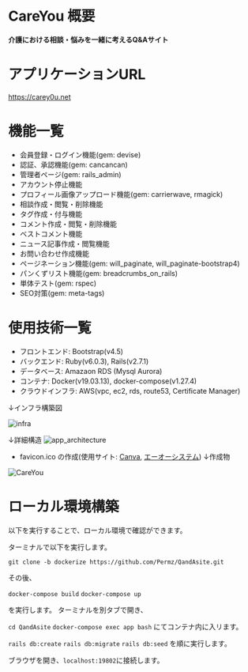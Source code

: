 # CareYou 概要

__介護における相談・悩みを一緒に考えるQ&Aサイト__

# アプリケーションURL

https://carey0u.net

# 機能一覧

- 会員登録・ログイン機能(gem: devise)
- 認証、承認機能(gem: cancancan)
- 管理者ページ(gem: rails_admin)
- アカウント停止機能
- プロフィール画像アップロード機能(gem: carrierwave, rmagick)
- 相談作成・閲覧・削除機能
- タグ作成・付与機能
- コメント作成・閲覧・削除機能
- ベストコメント機能
- ニュース記事作成・閲覧機能
- お問い合わせ作成機能
- ページネーション機能(gem: will_paginate, will_paginate-bootstrap4)
- パンくずリスト機能(gem: breadcrumbs_on_rails)
- 単体テスト(gem: rspec)
- SEO対策(gem: meta-tags)

# 使用技術一覧

- フロントエンド: Bootstrap(v4.5)
- バックエンド: Ruby(v6.0.3), Rails(v2.7.1)
- データベース: Amazaon RDS (Mysql Aurora)
- コンテナ: Docker(v19.03.13), docker-compose(v1.27.4)
- クラウドインフラ: AWS(vpc, ec2, rds, route53, Certificate Manager)

↓インフラ構築図

![infra](https://user-images.githubusercontent.com/68471488/99671374-4cbf8880-2ab5-11eb-9452-fe16e3332c21.jpg)

↓詳細構造
![app_architecture](https://user-images.githubusercontent.com/68471488/102298954-732df200-3f95-11eb-8831-fe9ecfc95352.png)

- favicon.ico の作成(使用サイト: [Canva](https://www.canva.com/), [エーオーシステム](https://ao-system.net/favicon/))
↓作成物

![CareYou](https://user-images.githubusercontent.com/68471488/99181158-0645f300-2770-11eb-9217-e1eebd3c4ef2.png)

# ローカル環境構築

以下を実行することで、ローカル環境で確認ができます。

ターミナルで以下を実行します。
```shell:ターミナル
git clone -b dockerize https://github.com/Permz/QandAsite.git
```

その後、

`docker-compose build`
`docker-compose up`

を実行します。
ターミナルを別タブで開き、

`cd QandAsite`
`docker-compose exec app bash`
にてコンテナ内に入リます。

`rails db:create`
`rails db:migrate`
`rails db:seed`
を順に実行します。

ブラウザを開き、`localhost:19802`に接続します。
